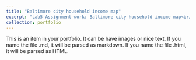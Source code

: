```yaml
---
title: "Baltimore city household income map"
excerpt: "Lab5 Assignment work: Baltimore city household income map<br/><img src='/images/baltimore_household_income.png'>"
collection: portfolio
---
```


This is an item in your portfolio. It can be have images or nice text. If you name the file .md, it will be parsed as markdown. If you name the file .html, it will be parsed as HTML. 
